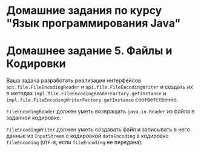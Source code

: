 # Домашние задания по курсу "Язык программирования Java"

# Домашнее задание 5. Файлы и Кодировки

Ваша задача разработать реализации интерфейсов `api.file.FileEncodingReader` и `api.file.FileEncodingWriter` и 
создать их в методах `impl.file.FileEncodingReaderFactory.getInstance` и `impl.file.FileEncodingWriterFactory.getInstance` соответственно.

`FileEncodingReader` должен уметь возвращать `java.io.Reader` из файла в заданной кодировке.

`FileEncodingWriter` должен уметь создавать файл и записывать в него данные из `InputStream` с кодировкой `dataEncoding` в кодировке `fileEncoding` (`UTF-8`, если `fileEncoding` не передана).